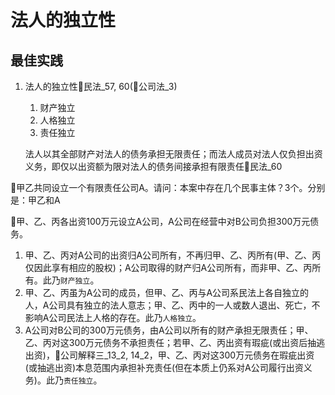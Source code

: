 # 法人的独立性

## 最佳实践


1. 法人的独立性🚪民法_57, 60(🚪公司法_3)
    1. 财产独立
    2. 人格独立
    3. 责任独立

    法人以其全部财产对法人的债务承担无限责任；而法人成员对法人仅负担出资义务，即仅以出资额为限对法人的债务间接承担有限责任🚪民法_60



🍐甲乙共同设立一个有限责任公司A。请问：本案中存在几个民事主体？3个。分别是：甲乙和A

🍐甲、乙、丙各出资100万元设立A公司，A公司在经营中对B公司负担300万元债务。
1. 甲、乙、丙对A公司的出资归A公司所有，不再归甲、乙、丙所有(甲、乙、丙仅因此享有相应的股权)；A公司取得的财产归A公司所有，而非甲、乙、丙所有。此乃`财产独立`。
2. 甲、乙、丙虽为A公司的成员，但甲、乙、丙与A公司系民法上各自独立的人，A公司具有独立的法人意志；甲、乙、丙中的一人或数人退出、死亡，不影响A公司民法上人格的存在。此乃`人格独立`。
3. A公司对B公司的300万元债务，由A公司以所有的财产承担无限责任；甲、乙、丙对这300万元债务不承担责任；若甲、乙、丙出资有瑕疵(或出资后抽逃出资)，🚪公司解释三_13_2, 14_2，甲、乙、丙对这300万元债务在瑕疵出资(或抽逃出资)本息范围内承担补充责任(但在本质上仍系对A公司履行出资义务)。此乃`责任独立`。

